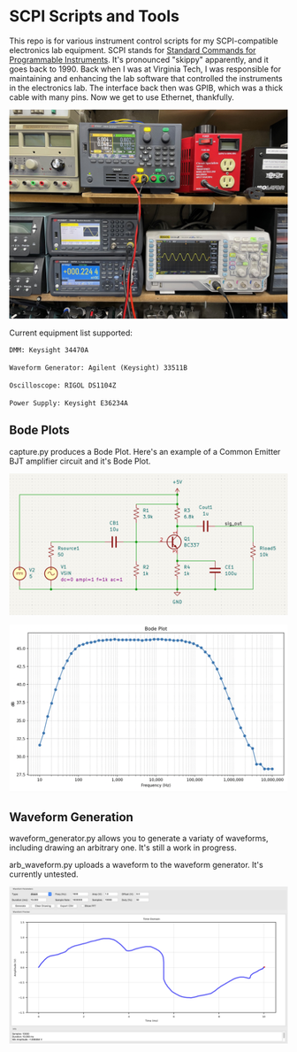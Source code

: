 # SCPI Scripts and Tools

This repo is for various instrument control scripts for my SCPI-compatible electronics lab equipment. SCPI stands for [Standard Commands for Programmable Instruments](https://en.wikipedia.org/wiki/Standard_Commands_for_Programmable_Instruments). It's pronounced "skippy" apparently, and it goes back to 1990. Back when I was at Virginia Tech, I was responsible for maintaining and enhancing the lab software that controlled the instruments in the electronics lab. The interface back then was GPIB, which was a thick cable with many pins. Now we get to use Ethernet, thankfully.

![](images/scpi_lab_equipment.jpeg)

Current equipment list supported:

    DMM: Keysight 34470A

    Waveform Generator: Agilent (Keysight) 33511B

    Oscilloscope: RIGOL DS1104Z

    Power Supply: Keysight E36234A

## Bode Plots

capture.py produces a Bode Plot. Here's an example of a Common Emitter BJT amplifier circuit and it's Bode Plot.

![](images/actual_circuit.png)

![](images/actual_bode.png)

## Waveform Generation

waveform_generator.py allows you to generate a variaty of waveforms, including drawing an arbitrary one. It's still a work in progress.

arb_waveform.py uploads a waveform to the waveform generator. It's currently untested.

![](images/arb_waveform.png)